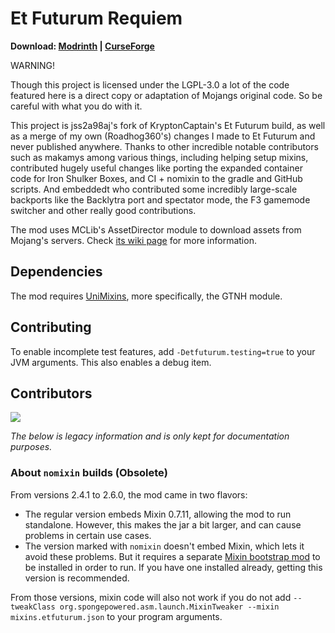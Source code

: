 # Et Futurum Requiem

**Download: [Modrinth](https://modrinth.com/mod/etfuturum/versions)
| [CurseForge](https://www.curseforge.com/minecraft/mc-mods/et-futurum-requiem/files)**

WARNING!

Though this project is licensed under the LGPL-3.0 a lot of the code featured here is a direct copy or adaptation of
Mojangs original code. So be careful with what you do with it.

This project is jss2a98aj's fork of KryptonCaptain's Et Futurum build, as well as a merge of my own (Roadhog360's)
changes I made to Et Futurum and never published anywhere. Thanks to other incredible notable contributors such as
makamys among various things, including helping setup mixins, contributed hugely useful changes like porting the
expanded container code for Iron Shulker Boxes, and CI + nomixin to the gradle and GitHub scripts. And embeddedt who
contributed some incredibly large-scale backports like the Backlytra port and spectator mode, the F3 gamemode switcher
and other really good contributions.

The mod uses MCLib's AssetDirector module to download assets from Mojang's servers.
Check [its wiki page](https://github.com/makamys/MCLib/wiki/AssetDirector) for more information.

## Dependencies

The mod requires [UniMixins](https://modrinth.com/mod/unimixins), more specifically, the GTNH module.

## Contributing

To enable incomplete test features, add `-Detfuturum.testing=true` to your JVM arguments. This also enables a debug item.

## Contributors
<a href="https://github.com/Roadhog360/Et-Futurum-Requiem/graphs/contributors">
  <img src="https://contrib.rocks/image?repo=Roadhog360/Et-Futurum-Requiem" />
</a>

*The below is legacy information and is only kept for documentation purposes.*

### About `nomixin` builds (Obsolete)

From versions 2.4.1 to 2.6.0, the mod came in two flavors:

* The regular version embeds Mixin 0.7.11, allowing the mod to run standalone. However, this makes the jar a bit larger,
  and can cause problems in certain use cases.
* The version marked with `nomixin` doesn't embed Mixin, which lets it avoid these problems. But it requires a
  separate [Mixin bootstrap mod](https://gist.github.com/makamys/7cb74cd71d93a4332d2891db2624e17c#mixin-bootstrap-mods)
  to be installed in order to run. If you have one installed already, getting this version is recommended.

From those versions, mixin code will also not work if you do not
add `--tweakClass org.spongepowered.asm.launch.MixinTweaker --mixin mixins.etfuturum.json` to your program arguments.
